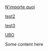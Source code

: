 [N'importe quoi](test_folder/test1)

[test2](test2)

[test3](test3)

[UBO](https://www.univ-brest.fr/)
  
Some content here
